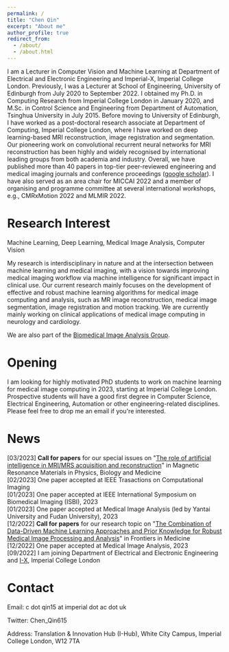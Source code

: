 ```yaml
---
permalink: /
title: "Chen Qin"
excerpt: "About me"
author_profile: true
redirect_from: 
  - /about/
  - /about.html
---
```


I am a Lecturer in Computer Vision and Machine Learning at Department of Electrical and Electronic Engineering and Imperial-X, Imperial College London. Previously, I was a Lecturer at School of Engineering, University of Edinburgh from July 2020 to September 2022. I obtained my Ph.D. in Computing Research from Imperial College London in January 2020, and M.Sc. in Control Science and Engineering from Department of Automation, Tsinghua University in July 2015. Before moving to University of Edinburgh, I have worked as a post-doctoral research associate at Department of Computing, Imperial College London, where I have worked on deep learning-based MRI reconstruction, image registration and segmentation. Our pioneering work on convolutional recurrent neural networks for MRI reconstruction has been highly and widely recognised by international leading groups from both academia and industry. Overall, we have published more than 40 papers in top-tier peer-reviewed engineering and medical imaging journals and conference proceedings ([google scholar](https://scholar.google.com/citations?hl=en&user=mTWrOqHOqjoC&alert_preview_top_rm=2)). I have also served as an area chair for MICCAI 2022 and a member of organising and programme committee at several international workshops, e.g., CMRxMotion 2022 and MLMIR 2022.

Research Interest
======
Machine Learning, Deep Learning, Medical Image Analysis, Computer Vision

My research is interdisciplinary in nature and at the intersection between machine learning and medical imaging, with a vision towards improving medical imaging workflow via machine intelligence for significant impact in clinical use. Our current research mainly focuses on the development of effective and robust machine learning algorithms for medical image computing and analysis, such as MR image reconstruction, medical image segmentation, image registration and motion tracking. We are currently mainly working on clinical applications of medical image computing in neurology and cardiology. 

We are also part of the [Biomedical Image Analysis Group](https://biomedia.doc.ic.ac.uk/).

Opening
======
I am looking for highly motivated PhD students to work on machine learning for medical image computing in 2023, starting at Imperial College London. Prospective students will have a good first degree in Computer Science, Electrical Engineering, Automation or other engineering-related disciplines. Please feel free to drop me an email if you're interested.

News
======
\[03/2023\] **Call for papers** for our special issues on "[The role of artificial intelligence in MRI/MRS acquisition and reconstruction](https://www.springer.com/journal/10334/updates/24073742)" in Magnetic Resonance Materials in Physics, Biology and Medicine\
\[02/2023\] One paper accepted at IEEE Trasactions on Computational Imaging\
\[01/2023\] One paper accepted at IEEE International Symposium on Biomedical Imaging (ISBI), 2023\
\[01/2023\] One paper accepted at Medical Image Analysis (led by Yantai University and Fudan University), 2023\
\[12/2022\] **Call for papers** for our research topic on "[The Combination of Data-Driven Machine Learning Approaches and Prior Knowledge for Robust Medical Image Processing and Analysis](https://www.frontiersin.org/research-topics/49385/the-combination-of-data-driven-machine-learning-approaches-and-prior-knowledge-for-robust-medical-image-processing-and-analysis)" in Frontiers in Medicine\
\[12/2022\] One paper accepted at Medical Image Analysis, 2023\
\[09/2022\] I am joining Department of Electrical and Electronic Engineering and [I-X](https://ix.imperial.ac.uk/), Imperial College London


Contact
======
Email: c dot qin15 at imperial dot ac dot uk

Twitter: Chen_Qin615

Address: Translation & Innovation Hub (I-Hub), White City Campus, Imperial College London, W12 7TA

